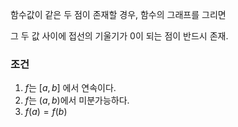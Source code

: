 함수값이 같은 두 점이 존재할 경우, 함수의 그래프를 그리면 

그 두 값 사이에 접선의 기울기가 0이 되는 점이 반드시 존재.


### 조건
1. $f$는 $[a,b]$ 에서 연속이다.
2. $f$는 $(a,b)$에서 미분가능하다.
3. $f(a)=f(b)$


